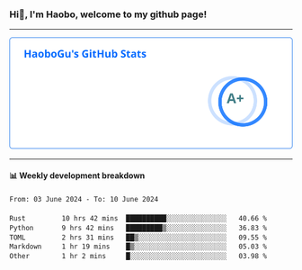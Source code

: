 <!--<h2 align="center"> Hi👋, I'm Haobo, welcome to my github page! </h2>-->
### Hi👋, I'm Haobo, welcome to my github page!
-------

<img href="https://github.com/HaoboGu" src="assets/stats.svg" alt="github stats" /> 

-------

#### 📊 **Weekly development breakdown**
<!--START_SECTION:waka-->

```txt
From: 03 June 2024 - To: 10 June 2024

Rust         10 hrs 42 mins  ██████████░░░░░░░░░░░░░░░   40.66 %
Python       9 hrs 42 mins   █████████▒░░░░░░░░░░░░░░░   36.83 %
TOML         2 hrs 31 mins   ██▒░░░░░░░░░░░░░░░░░░░░░░   09.55 %
Markdown     1 hr 19 mins    █▒░░░░░░░░░░░░░░░░░░░░░░░   05.03 %
Other        1 hr 2 mins     █░░░░░░░░░░░░░░░░░░░░░░░░   03.98 %
```

<!--END_SECTION:waka-->
<!--
backup url: https://github-readme-status-dusky-ten.vercel.app/api?username=HaoboGu&count_private=true&show_icons=true&theme=transparent&border_color=2f80ed
-->
<!--
**HaoboGu/HaoboGu** is a ✨ _special_ ✨ repository because its `README.md` (this file) appears on your GitHub profile.

Here are some ideas to get you started:

- 🔭 I’m currently working on AI-assisted programming tools
- 🌱 I’m currently learning ...
- 👯 I’m looking to collaborate on ...
- 🤔 I’m looking for help with ...
- 💬 Ask me about ...
- 📫 How to reach me: ...
- 😄 Pronouns: ...
- ⚡ Fun fact: ...
-->
